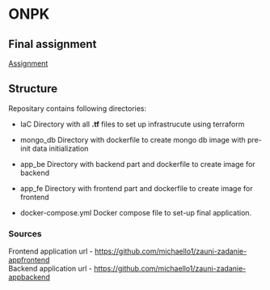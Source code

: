 # ONPK

## Final assignment  

<a href="[ONPK]_Final_Practical_Exam_v1.0.pdf" target="_blank">Assignment</a>



## Structure
Repositary contains following directories:
  - IaC  Directory with all **.tf** files to set up infrastrucute using terraform  
  - mongo_db  Directory with dockerfile to create mongo db image with pre-init data initialization  
  - app_be  Directory with backend part and dockerfile to create image for backend  
  - app_fe  Directory with frontend part and dockerfile to create image for frontend      
 
  - docker-compose.yml  Docker compose file to set-up final application.  
    
    
  
 
 ### Sources
  Frontend application url  - https://github.com/michaello1/zauni-zadanie-appfrontend  
  Backend application url   - https://github.com/michaello1/zauni-zadanie-appbackend
  
  
 
